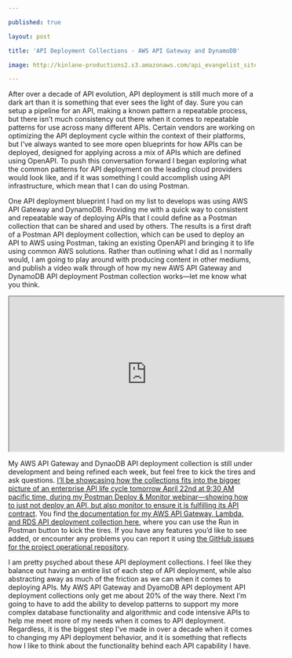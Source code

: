 ---
published: true
layout: post
title: 'API Deployment Collections - AWS API Gateway and DynamoDB'
image: http://kinlane-productions2.s3.amazonaws.com/api_evangelist_site/blog/postman_api_deployment_collection_aws_api_gateay_dynamodb.png
---
<p class="p1">After over a decade of API evolution, API deployment is still much more of a dark art than it is something that ever sees the light of day. Sure you can setup a pipeline for an API, making a known pattern a repeatable process, but there isn&rsquo;t much consistency out there when it comes to repeatable patterns for use across many different APIs. Certain vendors are working on optimizing the API deployment cycle within the context of their platforms, but I&rsquo;ve always wanted to see more open blueprints for how APIs can be deployed, designed for applying across a mix of APIs which are defined using OpenAPI. To push this conversation forward I began exploring what the common patterns for API deployment on the leading cloud providers would look like, and if it was something I could accomplish using API infrastructure, which mean that I can do using Postman.</p>
<p class="p1">One API deployment blueprint I had on my list to develops was using AWS API Gateway and DynamoDB. Providing me with a quick way to consistent and repeatable way of deploying APIs that I could define as a Postman collection that can be shared and used by others. The results is a first draft of a Postman API deployment collection, which can be used to deploy an API to AWS using Postman, taking an existing OpenAPI and bringing it to life using common AWS solutions. Rather than outlining what I did as I normally would, I am going to play around with producing content in other mediums, and publish a video walk through of how my new AWS API Gateway and DynamoDB API deployment Postman collection works&mdash;let me know what you think.</p>
<div><iframe src="https://www.youtube.com/embed/7Fds5ZunFVQ" width="560" height="315"></iframe>
<p class="p1">My AWS API Gateway and DynaoDB API deployment collection is still under development and being refined each week, but feel free to kick the tires and ask questions. <a href="https://www.postman.com/webinars/enterprise-ecommerce-webinar-2">I&rsquo;ll be showcasing how the collections fits into the bigger picture of an enterprise API life cycle tomorrow April 22nd at 9:30 AM pacific time, during my Postman Deploy &amp; Monitor webinar&mdash;showing how to just not deploy an API, but also monitor to ensure it is fulfilling its API contract</a>. You find <a href="https://documenter.postman.com/view/10394726/Szf6XTqp?version=latest">the documentation for my AWS API Gateway, Lambda, and RDS API deployment collection here</a>, where you can use the Run in Postman button to kick the tires. If you have any features you&rsquo;d like to see added, or encounter any problems you can report it using <a href="https://github.com/union-fashion/operations/issues">the GitHub issues for the project operational repository</a>.</p>
<p class="p2">I am pretty psyched about these API deployment collections. I feel like they balance out having an entire list of each step of API deployment, while also abstracting away as much of the friction as we can when it comes to deploying APIs. My AWS API Gateway and DyamoDB API deployment API deployment collections only get me about 20% of the way there. Next I&rsquo;m going to have to add the ability to develop patterns to support my more complex database functionality and algorithmic and code intensive APIs to help me meet more of my needs when it comes to API deployment. Regardless, it is the biggest step I&rsquo;ve made in over a decade when it comes to changing my API deployment behavior, and it is something that reflects how I like to think about the functionality behind each API capability I have.</p>
</div>
